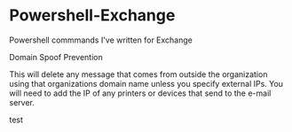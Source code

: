 # Powershell-Exchange
Powershell commmands I've written for Exchange

Domain Spoof Prevention

This will delete any message that comes from outside the organization using that organizations domain name unless you specify external IPs. You will need to add the IP of any printers or devices that send to the e-mail server.

test
